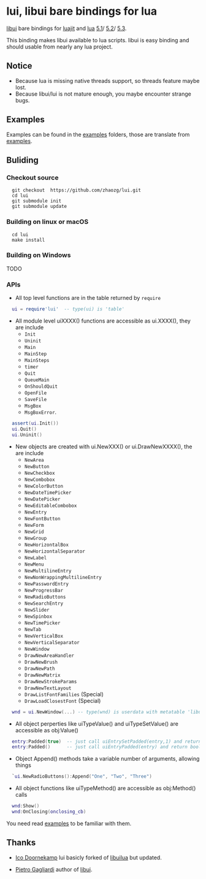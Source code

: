 # lui, libui bare bindings for lua

[libui](https://github.com/andlabs/libui) bare bindings for
[luajit](http://luajit.org/) and [lua](http://www.lua.org/)
[5.1](http://www.lua.org/manual/5.1/manual.html)/
[5.2](http://www.lua.org/manual/5.2/manual.html)/
[5.3](http://www.lua.org/manual/5.3/manual.html).

This binding makes libui available to lua scripts. libui is easy binding and should usable from nearly any lua project.

## Notice

  - Because lua is missing native threads support, so threads feature maybe lost.
  - Because libui/lui is not mature enough, you maybe encounter strange bugs.

## Examples

Examples can be found in the [examples](examples) folders, those are translate from [examples](https://github.com/andlabs/libui/tree/master/examples).

## Buliding

### Checkout source 

```shell
  git checkout  https://github.com/zhaozg/lui.git
  cd lui
  git submodule init
  git submodule update
```

### Building on linux or macOS

```shell
  cd lui
  make install
```

### Building on Windows

  TODO

### APIs

- All top level functions are in the table returned by `require`
```lua
  ui = require'lui'  -- type(ui) is 'table'
```

- All module level uiXXXX() functions are accessible as ui.XXXX(), they are include 
  - `Init`
  - `Uninit`
  - `Main`
  - `MainStep`
  - `MainSteps`
  - `timer`
  - `Quit`
  - `QueueMain`
  - `OnShouldQuit`
  - `OpenFile`
  - `SaveFile`
  - `MsgBox`
  - `MsgBoxError`.

```lua
  assert(ui.Init())
  ui.Quit()
  ui.Uninit()
```

- New objects are created with ui.NewXXX() or ui.DrawNewXXXX(), the are include
  - `NewArea`
  - `NewButton`
  - `NewCheckbox`
  - `NewCombobox`
  - `NewColorButton`
  - `NewDateTimePicker`
  - `NewDatePicker`
  - `NewEditableCombobox`
  - `NewEntry`
  - `NewFontButton`
  - `NewForm`
  - `NewGrid`
  - `NewGroup`
  - `NewHorizontalBox`
  - `NewHorizontalSeparator`
  - `NewLabel`
  - `NewMenu`
  - `NewMultilineEntry`
  - `NewNonWrappingMultilineEntry`
  - `NewPasswordEntry`
  - `NewProgressBar`
  - `NewRadioButtons`
  - `NewSearchEntry`
  - `NewSlider`
  - `NewSpinbox`
  - `NewTimePicker`
  - `NewTab`
  - `NewVerticalBox`
  - `NewVerticalSeparator`
  - `NewWindow`
  - `DrawNewAreaHandler`
  - `DrawNewBrush`
  - `DrawNewPath`
  - `DrawNewMatrix`
  - `DrawNewStrokeParams`
  - `DrawNewTextLayout`
  - `DrawListFontFamilies` (Special)
  - `DrawLoadClosestFont`  (Special)

```lua
  wnd = ui.NewWindow(...) -- type(wnd) is userdata with metatable 'libui.Window'
```

- All object perperties like uiTypeValue() and uiTypeSetValue() are accessible as obj:Value()
```lua
  entry:Padded(true)  -- just call uiEntrySetPadded(entry,1) and return object itself
  entry:Padded()      -- just call uiEntryPadded(entry) and return boolean type padded value
```

- Object Append() methods take a variable number of arguments, allowing things
```lua
  `ui.NewRadioButtons():Append("One", "Two", "Three")
```

- All object functions like uiTypeMethod() are accessible as obj:Method() calls
```lua
  wnd:Show()
  wnd:OnClosing(onclosing_cb)
```

You need read [examples](examples) to be familiar with them.

## Thanks

  - [Ico Doornekamp](https://github.com/zevv) lui basicly forked of [libuilua](https://github.com/zevv/libuilua) but updated.
  
  - [Pietro Gagliardi](https://github.com/andlabs) author of [libui](https://github.com/andlabs/libui).

